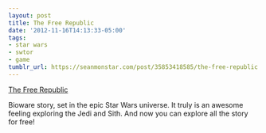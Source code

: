 ```yaml
---
layout: post
title: The Free Republic
date: '2012-11-16T14:13:33-05:00'
tags:
- star wars
- swtor
- game
tumblr_url: https://seanmonstar.com/post/35853418585/the-free-republic
---
```

[The Free Republic](http://www.swtor.com/info/news/press-release/20121115)  

Bioware story, set in the epic Star Wars universe. It truly is an awesome feeling exploring the Jedi and Sith. And now you can explore all the story for free!

